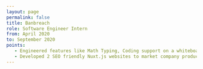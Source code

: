 ```yaml
---
layout: page
permalink: false
title: Banbreach
role: Software Engineer Intern
from: April 2020
to: September 2020
points:
   - Engineered features like Math Typing, Coding support on a whiteboard for an existing video conferencing solution based on Meteor and React
   - Developed 2 SEO friendly Nuxt.js websites to market company products
---
```

